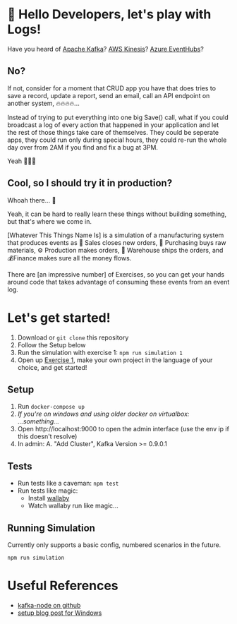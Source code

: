🌲 Hello Developers, let's play with Logs!
===========================================

Have you heard of [Apache Kafka](https://kafka.apache.org/)?  [AWS Kinesis](https://aws.amazon.com/kinesis/)? [Azure EventHubs](https://azure.microsoft.com/en-us/services/event-hubs/)?

No?
----

If not, consider for a moment that CRUD app you have that does
tries to save a record, update a report, send an email, call
an API endpoint on another system, 🔥🔥🔥🔥...

Instead of trying to put everything into one big Save()
call, what if you could broadcast a log of every action
that happened in your application and let the rest of those
things take care of themselves. They could be seperate apps, 
they could run only during special hours, they could re-run the 
whole day over from 2AM if you find and fix a bug at 3PM.

Yeah 🦄🌈⛳

Cool, so I should try it in production?
----------------------------------------

Whoah there... 🤠

Yeah, it can be hard to really learn these things without 
building something, but that's where we come in.

[Whatever This Things Name Is] is a simulation of a manufacturing
system that produces events as 🤝 Sales closes new orders, 🚚 Purchasing 
buys raw materials, ⚙ Production makes orders, 🚛 Warehouse ships the orders, 
and 💰Finance makes sure all the money flows.

There are [an impressive number] of Exercises, so you can get your
hands around code that takes advantage of consuming these events from
an event log.

Let's get started!
=====================

1. Download or `git clone` this repository
2. Follow the Setup below
3. Run the simulation with exercise 1: `npm run simulation 1`
4. Open up [Exercise 1](./Exercises/Exercise1.md), make your own project in the language of your choice, and get started!

Setup
---------------------

1. Run `docker-compose up`
2. _If you're on windows and using older docker on virtualbox: ...something..._
3. Open http://localhost:9000 to open the admin interface (use the env ip if this doesn't resolve)
4. In admin: 
    A. "Add Cluster", Kafka Version >= 0.9.0.1

Tests
-----------------------

* Run tests like a caveman: `npm test`
* Run tests like magic:
    * Install [wallaby](https://wallabyjs.com/)
    * Watch wallaby run like magic...

Running Simulation
----------------------

Currently only supports a basic config, numbered scenarios
in the future.

`npm run simulation`


Useful References
======================

* [kafka-node on github](https://github.com/SOHU-Co/kafka-node)
* [setup blog post for Windows](https://zablo.net/blog/post/setup-apache-kafka-in-docker-on-windows)

